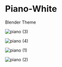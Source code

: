 # Piano-White
Blender Theme

![piano (3)](https://user-images.githubusercontent.com/54836559/79198299-3b066a80-7e6e-11ea-9829-c69c0e4cd6f6.png)

![piano (4)](https://user-images.githubusercontent.com/54836559/79198274-32ae2f80-7e6e-11ea-9ca2-e36fa9784ba4.png)

![piano (1)](https://user-images.githubusercontent.com/54836559/79198221-1dd19c00-7e6e-11ea-812b-029d2f001ae7.png)

![piano (2)](https://user-images.githubusercontent.com/54836559/79198251-2a55f480-7e6e-11ea-9b6e-60f2bbdb6fcc.png)
